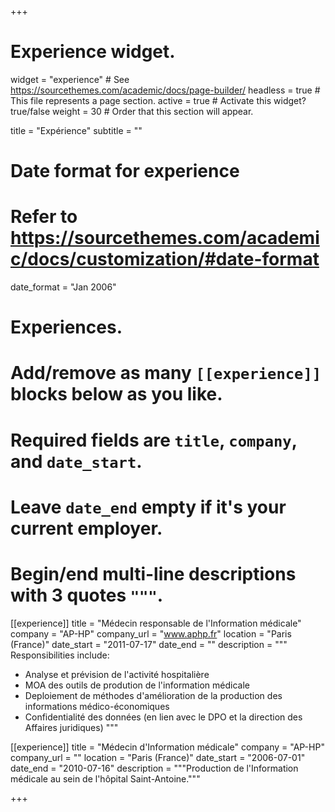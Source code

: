 +++
# Experience widget.
widget = "experience"  # See https://sourcethemes.com/academic/docs/page-builder/
headless = true  # This file represents a page section.
active = true  # Activate this widget? true/false
weight = 30  # Order that this section will appear.

title = "Expérience"
subtitle = ""

# Date format for experience
#   Refer to https://sourcethemes.com/academic/docs/customization/#date-format
date_format = "Jan 2006"

# Experiences.
#   Add/remove as many `[[experience]]` blocks below as you like.
#   Required fields are `title`, `company`, and `date_start`.
#   Leave `date_end` empty if it's your current employer.
#   Begin/end multi-line descriptions with 3 quotes `"""`.
[[experience]]
  title = "Médecin responsable de l'Information médicale"
  company = "AP-HP"
  company_url = "www.aphp.fr"
  location = "Paris (France)"
  date_start = "2011-07-17"
  date_end = ""
  description = """
  Responsibilities include:
  
  * Analyse et prévision de l'activité hospitalière
  * MOA des outils de prodution de l'information médicale 
  * Deploiement de méthodes d'amélioration de la production des informations médico-économiques
  * Confidentialité des données (en lien avec le DPO et la direction des Affaires juridiques)
  """

[[experience]]
  title = "Médecin d'Information médicale"
  company = "AP-HP"
  company_url = ""
  location = "Paris (France)"
  date_start = "2006-07-01"
  date_end = "2010-07-16"
  description = """Production de l'Information médicale au sein de l'hôpital Saint-Antoine."""

+++
